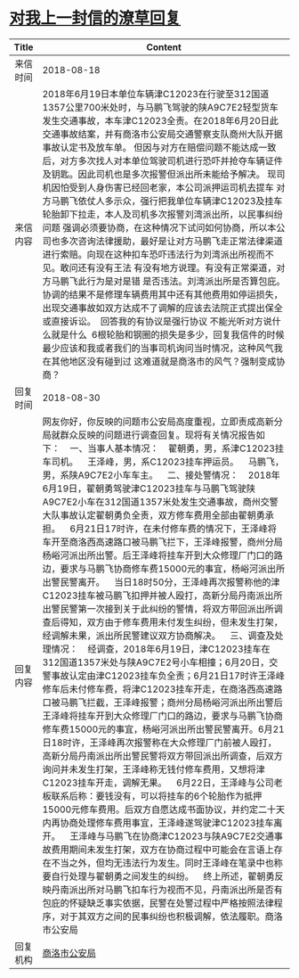 # <a href="http://www.shangluo.gov.cn/zmhd/ldxxxx.jsp?urltype=leadermail.LeaderMailContentUrl&wbtreeid=1112&leadermailid=4872">对我上一封信的潦草回复</a>
|Title|Content|
|:---:|---|
|来信时间|2018-08-18|
|来信内容|2018年6月19日本单位车辆津C12023在行驶至312国道1357公里700米处时，与马鹏飞驾驶的陕A9C7E2轻型货车发生交通事故，本车津C12023全责。在2018年6月20日此交通事故结案，并有商洛市公安局交通警察支队商州大队开据事故认定书及放车单。 但因与对方在赔偿问题不能达成一致后，对方多次找人对本单位驾驶司机进行恐吓并抢夺车辆证件及钥匙。因此司机也是多次报警但派出所未能给予解决。 现司机因怕受到人身伤害已经回老家，本公司派押运司机去提车 对方马鹏飞依仗人多示众，强行把我单位车辆津C12023及挂车轮胎卸下拉走，本人及司机多次报警刘湾派出所，以民事纠纷问题 强调必须要协商，在这种情况下试问如何协商，所以本公司也多次咨询法律援助，最好是让对方马鹏飞走正常法律渠道进行索赔。向现在这种扣车恐吓违法行为刘湾派出所视而不见。敢问还有没有王法 有没有地方说理。有没有正常渠道，对方马鹏飞此行为是对是错 是否违法。刘湾派出所是否算包庇。协调的结果不是修理车辆费用其中还有其他费用如停运损失，出现交通事故如双方达成不了调解的应该去法院正式提出保全或直接诉讼。  回答我的有协议是强行协议 不能光听对方说什么就是什么  6根轮胎和钢圈的损失是多少，回复我信件的时候最少应该和我或者我们的当事司机询问当时情况，这种风气我在其他地区没有碰到过 这难道就是商洛市的风气？强制变成协商？|
|回复时间|2018-08-30|
|回复内容|网友你好，你反映的问题市公安局高度重视，立即责成高新分局就群众反映的问题进行调查回复。现将有关情况报告如下：    一、当事人基本情况：    翟朝勇，男，系津C12023挂车司机。    王泽峰，男，系C12023挂车押运员。    马鹏飞，男，系陕A9C7E2小车车主。    二、接处警情况：    2018年6月19日，翟朝勇驾驶津C12023挂车与马鹏飞驾驶陕A9C7E2小车在312国道1357米处发生交通事故，商州交警大队事故认定翟朝勇负全责，双方修车费用全部由翟朝勇承担。    6月21日17时许，在未付修车费的情况下，王泽峰将车开至商洛西高速路口被马鹏飞拦下，王泽峰报警，商州分局杨峪河派出所出警。后王泽峰将挂车开到大众修理厂门口的路边，要求与马鹏飞协商修车费15000元的事宜，杨峪河派出所出警民警离开。    当日18时50分，王泽峰再次报警称他的津C12023挂车被马鹏飞扣押并被人殴打，高新分局丹南派出所出警民警第一次接到关于此纠纷的警情，将双方带回派出所调查后得知，双方由于修车费用未付发生纠纷，但未发生打架，经调解未果，派出所民警建议双方协商解决。    三、调查及处理情况：    经调查，2018年6月19日，津C12023挂车在312国道1357米处与陕A9C7E2号小车相撞；6月20日，交警事故认定由津C12023挂车负全责；6月21日17时许王泽峰修车后未付修车费，将津C12023挂车开走，在商洛西高速路口被马鹏飞拦截，王泽峰报警；商州分局杨峪河派出所出警后王泽峰将挂车开到大众修理厂门口的路边，要求与马鹏飞协商修车费15000元的事宜，杨峪河派出所出警民警离开。6月21日18时许，王泽峰再次报警称在大众修理厂门前被人殴打，高新分局丹南派出所出警民警将双方带回派出所调查，后双方询问并未发生打架，王泽峰称无钱付修车费用，又想将津C12023挂车开走，调解无果。    6月22日，王泽峰与公司老板联系后称：要钱没有，可以将挂车的6个轮胎作为抵押15000元修车费用。后双方自愿达成书面协议，并约定二十天内再协商处理修车费用事宜，王泽峰遂驾驶津C12023挂车离开。    王泽峰与马鹏飞在协商津C12023与陕A9C7E2交通事故费用期间未发生打架，双方在协商过程中可能会在言语上存在不当之外，但均无违法行为发生。同时王泽峰在笔录中也称要自行处理与翟朝勇之间发生的纠纷。    终上所述，翟朝勇反映丹南派出所对马鹏飞扣车行为视而不见，丹南派出所是否有包庇的怀疑缺乏事实依据，民警在处警过程中严格按照法律程序，对于其双方之间的民事纠纷也积极调解，依法履职。商洛市公安局|
|回复机构|<a href="../../categories/agencies/商洛市公安局.md">商洛市公安局</a>|